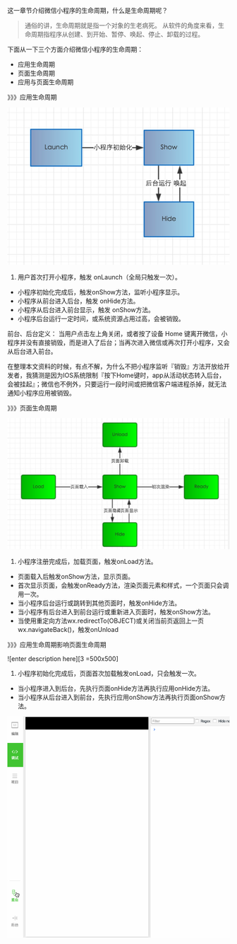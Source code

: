 这一章节介绍微信小程序的生命周期，什么是生命周期呢？

> 通俗的讲，生命周期就是指一个对象的生老病死。
>  从软件的角度来看，生命周期指程序从创建、到开始、暂停、唤起、停止、卸载的过程。
    
下面从一下三个方面介绍微信小程序的生命周期：

- 应用生命周期
- 页面生命周期
- 应用与页面生命周期

》》》应用生命周期

![enter description here][1]

1. 用户首次打开小程序，触发 onLaunch（全局只触发一次）。
* 小程序初始化完成后，触发onShow方法，监听小程序显示。
* 小程序从前台进入后台，触发 onHide方法。
* 小程序从后台进入前台显示，触发 onShow方法。
* 小程序后台运行一定时间，或系统资源占用过高，会被销毁。

前台、后台定义： 当用户点击左上角关闭，或者按了设备 Home 键离开微信，小程序并没有直接销毁，而是进入了后台；当再次进入微信或再次打开小程序，又会从后台进入前台。

在整理本文资料的时候，有点不解，为什么不把小程序监听『销毁』方法开放给开发者，我猜测是因为IOS系统限制『按下Home键时，app从活动状态转入后台，会被挂起』；微信也不例外，只要运行一段时间或把微信客户端进程杀掉，就无法通知小程序应用被销毁。

》》》页面生命周期

![enter description here][2]

1. 小程序注册完成后，加载页面，触发onLoad方法。
* 页面载入后触发onShow方法，显示页面。
* 首次显示页面，会触发onReady方法，渲染页面元素和样式，一个页面只会调用一次。
* 当小程序后台运行或跳转到其他页面时，触发onHide方法。
* 当小程序有后台进入到前台运行或重新进入页面时，触发onShow方法。
* 当使用重定向方法wx.redirectTo(OBJECT)或关闭当前页返回上一页wx.navigateBack()，触发onUnload

》》》应用生命周期影响页面生命周期

![enter description here][3 =500x500]

1. 小程序初始化完成后，页面首次加载触发onLoad，只会触发一次。 
* 当小程序进入到后台，先执行页面onHide方法再执行应用onHide方法。
* 当小程序从后台进入到前台，先执行应用onShow方法再执行页面onShow方法。

![enter description here][4]


  [1]: ./images/1%E5%BA%94%E7%94%A8%E7%94%9F%E5%91%BD%E5%91%A8%E6%9C%9F.png "1应用生命周期.png"
  [2]: ./images/2%E9%A1%B5%E9%9D%A2%E7%94%9F%E5%91%BD%E5%91%A8%E6%9C%9F.png "2页面生命周期.png"
  [3]: ./images/3%E5%BA%94%E7%94%A8%E4%B8%8E%E9%A1%B5%E9%9D%A2%E7%94%9F%E5%91%BD%E5%91%A8%E6%9C%9F.png "3应用与页面生命周期.png"
  [4]: ./images/%E5%B0%8F%E7%A8%8B%E5%BA%8F%E7%94%9F%E5%91%BD%E5%91%A8%E6%9C%9F.gif "小程序生命周期.gif"
